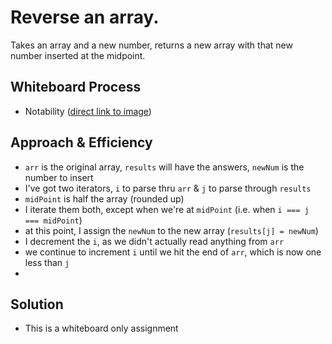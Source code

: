 # Reverse an array.

Takes an array and a new number, returns a new array with that new number inserted at the midpoint.

## Whiteboard Process
- Notability ([direct link to image](https://notability.com/n/2O8TQKg9471foHj2iVo7DP))

## Approach & Efficiency
<!-- What approach did you take? Why? What is the Big O space/time for this approach? -->
- `arr` is the original array, `results` will have the answers, `newNum` is the number to insert
- I've got two iterators, `i` to parse thru `arr` & `j` to parse through `results`
- `midPoint` is half the array (rounded up)
- I iterate them both, except when we're at `midPoint` (i.e. when `i === j === midPoint`)
- at this point, I assign the `newNum` to the new array (`results[j] = newNum`)
- I decrement the `i`, as we didn't actually read anything from `arr`
- we continue to increment `i` until we hit the end of `arr`, which is now one less than `j`
- 

## Solution
- This is a whiteboard only assignment


